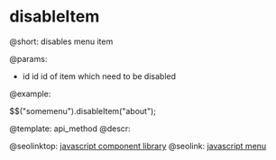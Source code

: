 disableItem
=============


@short: disables menu item
	

@params:
- id		id		id of item which need to be disabled


@example:

$$("somemenu").disableItem("about");

@template:	api_method
@descr:




@seolinktop: [javascript component library](https://webix.com)
@seolink: [javascript menu](https://webix.com/widget/menu/)